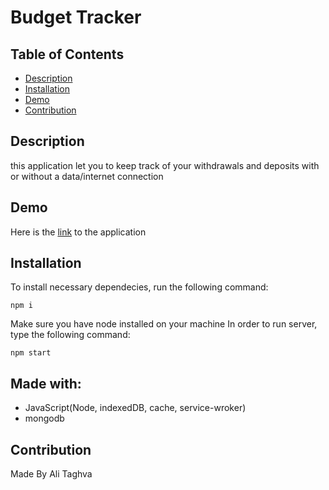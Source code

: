 # Budget Tracker

## Table of Contents
* [Description](#description)
* [Installation](#installation)
* [Demo](#demo)
* [Contribution](#contribution)

## Description
this application let you to keep track of your withdrawals and deposits with or without a data/internet connection

## Demo 
Here is the [link](https://a-taghva-budget.herokuapp.com) to the application

## Installation
To install necessary dependecies, run the following command:

```
npm i
```

Make sure you have node installed on your machine
In order to run server, type the following command:

```
npm start
```


## Made with:
- JavaScript(Node, indexedDB, cache, service-wroker)
- mongodb


## Contribution
Made By Ali Taghva


